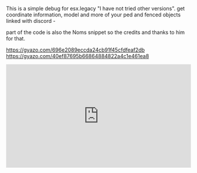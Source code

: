 This is a simple debug for esx.legacy "I have not tried other versions".
get coordinate information, model and more of your ped and fenced objects linked with discord -


part of the code is also the Noms snippet so the credits and thanks to him for that. 

https://gyazo.com/696e2089eccda24cb91f45cfdfeaf2db
https://gyazo.com/40ef87695b66864884822a4c1e461ea8

<div style="width:100%;height:0px;position:relative;padding-bottom:55.937%;"><iframe src="https://streamable.com/e/ai7x3t" frameborder="0" width="100%" height="100%" allowfullscreen style="width:100%;height:100%;position:absolute;left:0px;top:0px;overflow:hidden;"></iframe></div>